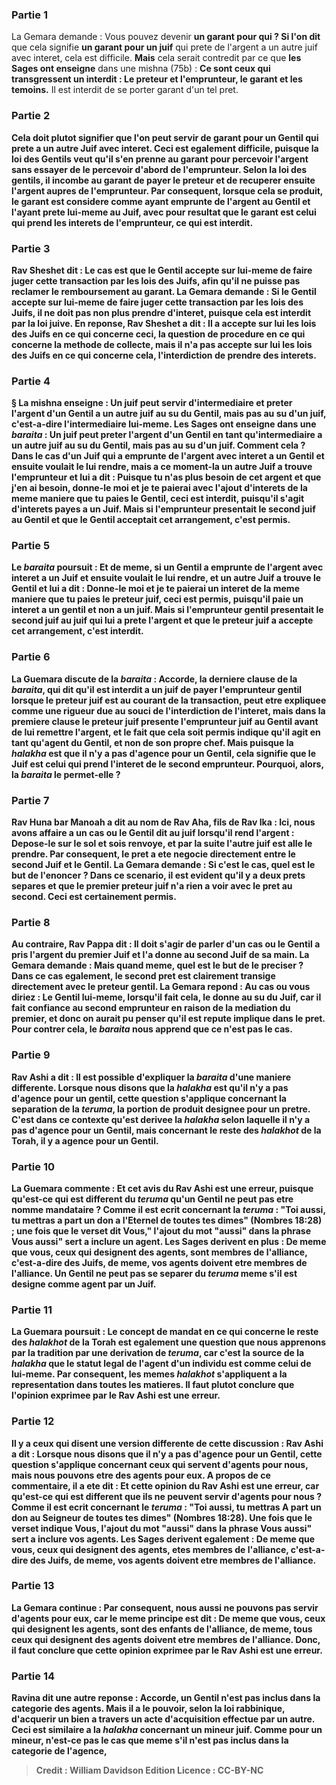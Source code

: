 
### Partie 1
La Gemara demande : Vous pouvez devenir <b>un garant pour qui ? Si l'on dit</b> que cela signifie <b>un garant pour un juif</b> qui prete de l'argent a un autre juif avec interet, cela est difficile. <b>Mais</b> cela serait contredit par ce que <b>les Sages ont enseigne</b> dans une mishna (75b) : <b>Ce sont ceux qui transgressent un interdit : Le preteur et l'emprunteur, le garant et les temoins.</b> Il est interdit de se porter garant d'un tel pret.

### Partie 2
<b>Cela doit plutot signifier que l'on peut servir de garant <b>pour un Gentil</b> qui prete a un autre Juif avec interet. Ceci est egalement difficile, <b>puisque la loi des Gentils veut qu'il s'en prenne au garant</b> pour percevoir l'argent sans essayer de le percevoir d'abord de l'emprunteur. Selon la loi des gentils, il incombe au garant de payer le preteur et de recuperer ensuite l'argent aupres de l'emprunteur. Par consequent, lorsque cela se produit, le garant est considere comme ayant emprunte de l'argent au Gentil et l'ayant prete lui-meme au Juif, avec pour resultat <b>que</b> le garant <b>est</b> celui <b>qui prend les interets de</b> l'emprunteur, ce qui est interdit.

### Partie 3
<b>Rav Sheshet dit :</b> Le cas est <b>que</b> le Gentil <b>accepte sur lui-meme de</b> faire juger cette transaction <b>par les lois des Juifs,</b> afin qu'il ne puisse pas reclamer le remboursement au garant. La Gemara demande : <b>Si</b> le Gentil <b>accepte sur lui-meme de</b> faire juger cette transaction <b>par les lois des Juifs, il ne doit pas non plus prendre d'interet,</b> puisque cela est interdit par la loi juive. En reponse, <b>Rav Sheshet a dit : Il a accepte sur lui</b> les lois des Juifs <b>en ce qui concerne ceci,</b> la question de procedure en ce qui concerne la methode de collecte, <b>mais il n'a pas accepte sur lui</b> les lois des Juifs <b>en ce qui concerne cela,</b> l'interdiction de prendre des interets.

### Partie 4
§ La mishna enseigne : <b>Un juif peut</b> servir d'intermediaire et <b>preter l'argent d'un Gentil</b> a un autre juif <b>au su du Gentil,</b> mais pas au su d'un juif, c'est-a-dire l'intermediaire lui-meme. <b>Les Sages ont enseigne</b> dans une <i>baraita</i> : <b>Un juif peut preter l'argent d'un Gentil</b> en tant qu'intermediaire a un autre juif <b>au su du Gentil, mais pas au su d'un juif. Comment cela ? </b> Dans le cas d'un <b>Juif qui a emprunte de l'argent avec interet a un Gentil et</b> ensuite <b>voulait le lui rendre,</b> mais a ce moment-la <b>un autre Juif a trouve</b> l'emprunteur <b>et lui a dit : </b> Puisque tu n'as plus besoin de cet argent et que j'en ai besoin, <b>donne-le moi et je te paierai</b> avec l'ajout d'interets <b>de la meme maniere que tu paies</b> le Gentil, ceci est <b>interdit,</b> puisqu'il s'agit d'interets payes a un Juif. <b>Mais si</b> l'emprunteur <b>presentait</b> le second juif <b>au Gentil</b> et que le Gentil acceptait cet arrangement, c'est <b>permis.</b>

### Partie 5
Le <i>baraita</i> poursuit : <b>Et de meme, si un Gentil a emprunte de l'argent avec interet a un Juif et</b> ensuite <b>voulait le lui rendre,</b> et <b>un autre Juif a trouve</b> le Gentil <b>et lui a dit : Donne-le moi et je te paierai</b> un interet <b>de la meme maniere que tu paies</b> le preteur juif, ceci est <b>permis,</b> puisqu'il paie un interet a un gentil et non a un juif. Mais <b>si</b> l'emprunteur gentil <b>presentait</b> le second juif <b>au</b> juif qui lui a prete l'argent et que le preteur juif a accepte cet arrangement, c'est <b>interdit.</b>

### Partie 6
La Guemara discute de la <i>baraita</i> : <b>Accorde, la derniere clause</b> de la <i>baraita</i>, qui dit qu'il est interdit a un juif de payer l'emprunteur gentil lorsque le preteur juif est au courant de la transaction, peut etre expliquee comme <b>une rigueur</b> due au souci de l'interdiction de l'interet, <b>mais dans la premiere clause</b> le preteur juif presente l'emprunteur juif au Gentil avant de lui remettre l'argent, et le fait que cela soit permis indique qu'il agit en tant qu'agent du Gentil, et non de son propre chef. Mais <b>puisque</b> la <i>halakha</i> est que <b>il n'y a pas d'agence pour un Gentil,</b> cela signifie que le Juif <b>est</b> celui <b>qui prend l'interet de</b> le second emprunteur. Pourquoi, alors, la <i>baraita</i> le permet-elle ?

### Partie 7
<b>Rav Huna bar Manoah a dit au nom de Rav Aha, fils de Rav Ika : Ici, nous avons affaire a</b> un cas <b>ou</b> le Gentil <b>dit au</b> juif lorsqu'il rend l'argent : <b>Depose-le sur le sol et sois renvoye,</b> et par la suite l'autre juif est alle le prendre. Par consequent, le pret a ete negocie directement entre le second Juif et le Gentil. La Gemara demande : <b>Si c'est le cas, quel</b> est le but <b>de l'enoncer</b> ? Dans ce scenario, il est evident qu'il y a deux prets separes et que le premier preteur juif n'a rien a voir avec le pret au second. Ceci est certainement permis.

### Partie 8
<b>Au contraire, Rav Pappa dit :</b> Il doit s'agir de parler d'un cas <b>ou le Gentil <b>a pris</b> l'argent du premier Juif <b>et l'a donne</b> au second Juif <b>de sa main.</b> La Gemara demande : <b>Mais quand meme, quel est le but <b>de le preciser</b> ? Dans ce cas egalement, le second pret est clairement transige directement avec le preteur gentil. La Gemara repond : <b>Au cas ou vous diriez : Le Gentil lui-meme, lorsqu'il fait cela, le donne au su du Juif,</b> car il fait confiance au second emprunteur en raison de la mediation du premier, et donc on aurait pu penser qu'il est repute implique dans le pret. Pour contrer cela, le <i>baraita</i> <b>nous apprend</b> que ce n'est pas le cas.

### Partie 9
<b>Rav Ashi a dit :</b> Il est possible d'expliquer la <i>baraita</i> d'une maniere differente. <b>Lorsque nous disons</b> que la <i>halakha</i> est <b>qu'il n'y a pas d'agence pour un gentil, cette question</b> s'applique <b>concernant</b> la separation de la <b><i>teruma</i>,</b> la portion de produit designee pour un pretre. C'est dans ce contexte qu'est derivee la <i>halakha</i> selon laquelle il n'y a pas d'agence pour un Gentil, <b>mais concernant le reste des</b> <i>halakhot</i> de la <b>Torah, il y a agence pour un Gentil.</b>

### Partie 10
La Guemara commente : <b>Et cet</b> avis <b>du Rav Ashi est une erreur,</b> puisque <b>qu'est-ce qui est different</b> du <b><i>teruma</i></b> qu'un Gentil <b>ne peut pas</b> etre nomme mandataire ? <b>Comme il est ecrit</b> concernant la <i>teruma</i> : "Toi aussi, tu mettras a part un don a l'Eternel de toutes tes dimes" (Nombres 18:28) ; une fois que le verset dit <b>Vous,"</b> l'ajout du mot "aussi" dans la phrase <b>Vous aussi"</b> sert a inclure un agent. Les Sages derivent en plus : <b>De meme que vous,</b> ceux qui designent des agents, sont <b>membres de l'alliance,</b> c'est-a-dire des Juifs, <b>de meme, vos agents</b> doivent etre <b>membres de l'alliance.</b> Un Gentil ne peut pas se separer du <i>teruma</i> meme s'il est designe comme agent par un Juif.

### Partie 11
La Guemara poursuit : Le concept de <b>mandat en ce qui concerne le reste des</b> <i>halakhot</i> de la <b>Torah est egalement</b> une question <b>que nous apprenons</b> par la tradition par une derivation <b>de <i>teruma</i>,</b> car c'est la source de la <i>halakha</i> que le statut legal de l'agent d'un individu est comme celui de lui-meme. Par consequent, les memes <i>halakhot</i> s'appliquent a la representation dans toutes les matieres. <b>Il faut plutot conclure que l'opinion exprimee <b>par le Rav Ashi est une erreur.</b>

### Partie 12
<b>Il y a</b> ceux <b>qui disent</b> une version differente de cette discussion : <b>Rav Ashi a dit : Lorsque nous disons</b> que <b>il n'y a pas d'agence pour un Gentil, cette question</b> s'applique concernant <b>ceux qui</b> servent d'agents <b>pour nous, mais nous pouvons etre des agents pour eux.</b> A propos de ce commentaire, il a ete dit : <b>Et cette</b> opinion <b>du Rav Ashi est une erreur,</b> car <b>qu'est-ce qui est different</b> que <b>ils ne peuvent</b> servir d'agents <b>pour nous ? Comme il est ecrit</b> concernant le <i>teruma</i> : "Toi aussi, tu mettras A part un don au Seigneur de toutes tes dimes" (Nombres 18:28). Une fois que le verset indique <b>Vous, l'ajout du mot "aussi" dans la phrase <b>Vous aussi"</b> sert <b>a inclure vos agents.</b> Les Sages derivent egalement : <b>De meme que vous, </b> ceux qui designent des agents, etes <b>membres de l'alliance,</b> c'est-a-dire des Juifs, <b>de meme, vos agents</b> doivent etre <b>membres de l'alliance.</b>

### Partie 13
La Gemara continue : Par consequent, <b>nous aussi</b> ne pouvons pas servir d'agents <b>pour eux,</b> car le meme principe <b>est dit : De meme que vous,</b> ceux qui designent les agents, <b>sont des enfants de l'alliance,</b> de meme, tous ceux qui designent des agents doivent etre membres de l'alliance. <b>Donc, </b> il faut conclure que cette opinion exprimee <b>par le Rav Ashi est une erreur.</b>

### Partie 14
<b>Ravina dit</b> une autre reponse : <b>Accorde, un Gentil n'est pas</b> inclus dans la categorie des <b>agents.</b> Mais <b>il a</b> le pouvoir, <b>selon la loi rabbinique,</b> d'<b>acquerir</b> un bien a travers un acte d'acquisition effectue par un autre. Ceci est <b>similaire</b> a la <i>halakha</i> concernant un <b>mineur juif.</b> Comme pour <b>un mineur, n'est-ce pas</b> le cas <b>que meme s'il n'est pas</b> inclus dans la categorie <b>de l'agence,</b>

>Credit : William Davidson Edition
>Licence : CC-BY-NC